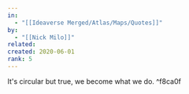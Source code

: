 ```yaml
---
in:
  - "[[Ideaverse Merged/Atlas/Maps/Quotes]]"
by:
  - "[[Nick Milo]]"
related:
created: 2020-06-01
rank: 5
---
```

It's circular but true, we become what we do. ^f8ca0f

